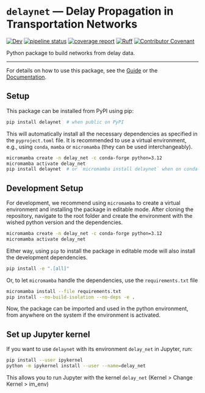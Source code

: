 # `delaynet` — Delay Propagation in Transportation Networks

[![Dev](https://img.shields.io/badge/docs-dev-blue.svg)](https://carlson.pages.ifisc.uib-csic.es/delaynet/)
[![pipeline status](https://gitlab.ifisc.uib-csic.es/carlson/delaynet/badges/main/pipeline.svg)](https://gitlab.ifisc.uib-csic.es/carlson/delaynet/-/pipelines?page=1&scope=all&ref=main)
[![coverage report](https://gitlab.ifisc.uib-csic.es/carlson/delaynet/badges/main/coverage.svg)](https://gitlab.ifisc.uib-csic.es/carlson/delaynet/-/commits/main)
[![Ruff](https://img.shields.io/endpoint?url=https://raw.githubusercontent.com/astral-sh/ruff/main/assets/badge/v2.json)](https://github.com/astral-sh/ruff)
[![Contributor Covenant](https://img.shields.io/badge/Contributor%20Covenant-1.2-4baaaa.svg)](CODE_OF_CONDUCT.md)

Python package to build networks from delay data.

---

For details on how to use this package, see the
[Guide](https://carlson.pages.ifisc.uib-csic.es/delaynet/guide/) or
the [Documentation](https://carlson.pages.ifisc.uib-csic.es/delaynet/).

## Setup

This package can be installed from PyPI using pip:

```bash
pip install delaynet  # when public on PyPI
```

This will automatically install all the necessary dependencies as specified in the
`pyproject.toml` file. It is recommended to use a virtual environment, e.g., using
`conda`, `mamba` or `micromamba` (they can be used interchangeably).

```bash
micromamba create -n delay_net -c conda-forge python=3.12
micromamba activate delay_net
pip install delaynet  # or `micromamba install delaynet` when on conda-forge
```

## Development Setup

For development, we recommend using `micromamba` to create a virtual
environment and installing the package in editable mode.
After cloning the repository, navigate to the root folder and
create the environment with the wished python version and the dependencies.

```bash
micromamba create -n delay_net -c conda-forge python=3.12
micromamba activate delay_net
```
Either way, using `pip` to install the package in editable mode will also install the
development dependencies.

```bash
pip install -e ".[all]"
```

Or, to let `micromamba` handle the dependencies, use the `requirements.txt` file

```bash
micromamba install --file requirements.txt
pip install --no-build-isolation --no-deps -e .
```

Now, the package can be imported and used in the python environment, from anywhere on
the system if the environment is activated.

## Set up Jupyter kernel

If you want to use `delaynet` with its environment `delay_net` in Jupyter, run:

```bash
pip install --user ipykernel
python -m ipykernel install --user --name=delay_net
```

This allows you to run Jupyter with the kernel `delay_net` (Kernel > Change Kernel >
im_env)
